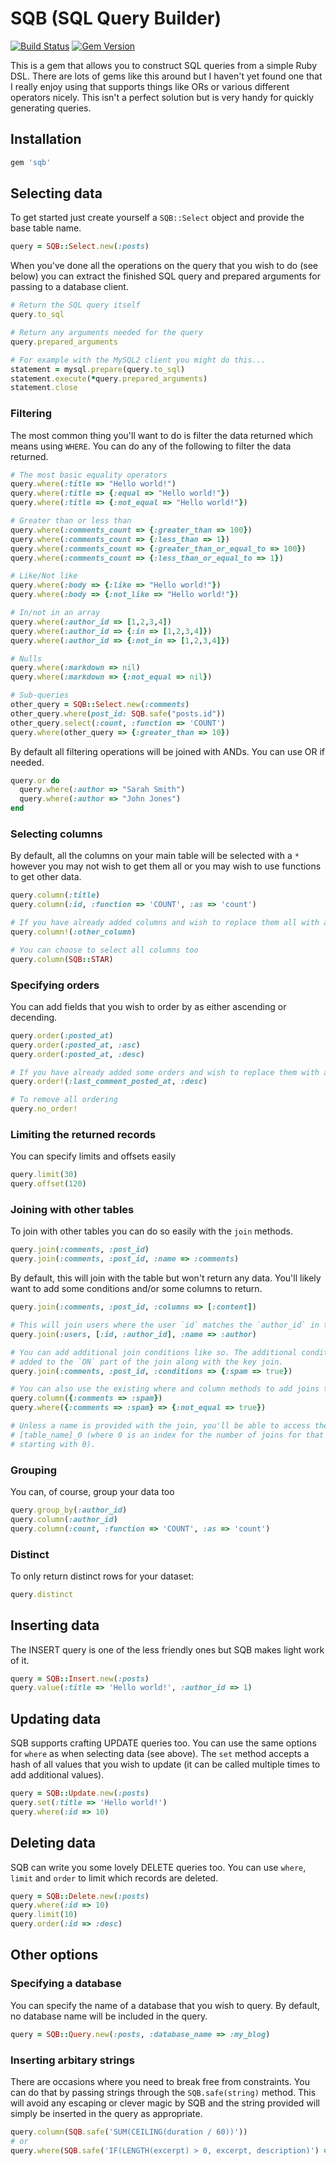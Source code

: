 # SQB (SQL Query Builder)

[![Build Status](https://travis-ci.org/adamcooke/sqb.svg?branch=master)](https://travis-ci.org/adamcooke/sqb) [![Gem Version](https://badge.fury.io/rb/sqb.svg)](https://badge.fury.io/rb/sqb)

This is a gem that allows you to construct SQL queries from a simple Ruby DSL. There are lots of gems like this around but I haven't yet found one that I really enjoy using that supports things like ORs or various different operators nicely. This isn't a perfect solution but is very handy for quickly generating queries.

## Installation

```ruby
gem 'sqb'
```

## Selecting data

To get started just create yourself a `SQB::Select` object and provide the base table name.

```ruby
query = SQB::Select.new(:posts)
```

When you've done all the operations on the query that you wish to do (see below) you can extract the finished SQL query and prepared arguments for passing to a database client.

```ruby
# Return the SQL query itself
query.to_sql

# Return any arguments needed for the query
query.prepared_arguments

# For example with the MySQL2 client you might do this...
statement = mysql.prepare(query.to_sql)
statement.execute(*query.prepared_arguments)
statement.close
```

### Filtering

The most common thing you'll want to do is filter the data returned which means using `WHERE`. You can do any of the following to filter the data returned.

```ruby
# The most basic equality operators
query.where(:title => "Hello world!")
query.where(:title => {:equal => "Hello world!"})
query.where(:title => {:not_equal => "Hello world!"})

# Greater than or less than
query.where(:comments_count => {:greater_than => 100})
query.where(:comments_count => {:less_than => 1})
query.where(:comments_count => {:greater_than_or_equal_to => 100})
query.where(:comments_count => {:less_than_or_equal_to => 1})

# Like/Not like
query.where(:body => {:like => "Hello world!"})
query.where(:body => {:not_like => "Hello world!"})

# In/not in an array
query.where(:author_id => [1,2,3,4])
query.where(:author_id => {:in => [1,2,3,4]})
query.where(:author_id => {:not_in => [1,2,3,4]})

# Nulls
query.where(:markdown => nil)
query.where(:markdown => {:not_equal => nil})

# Sub-queries
other_query = SQB::Select.new(:comments)
other_query.where(post_id: SQB.safe("posts.id"))
other_query.select(:count, :function => 'COUNT')
query.where(other_query => {:greater_than => 10})
```

By default all filtering operations will be joined with ANDs. You can use OR if needed.

```ruby
query.or do
  query.where(:author => "Sarah Smith")
  query.where(:author => "John Jones")
end
```

### Selecting columns

By default, all the columns on your main table will be selected with a `*` however you may not wish to get them all or you may wish to use functions to get other data.

```ruby
query.column(:title)
query.column(:id, :function => 'COUNT', :as => 'count')

# If you have already added columns and wish to replace them all with a new one
query.column!(:other_column)

# You can choose to select all columns too
query.column(SQB::STAR)
```

### Specifying orders

You can add fields that you wish to order by as either ascending or decending.

```ruby
query.order(:posted_at)
query.order(:posted_at, :asc)
query.order(:posted_at, :desc)

# If you have already added some orders and wish to replace them with a new field
query.order!(:last_comment_posted_at, :desc)

# To remove all ordering
query.no_order!
```

### Limiting the returned records

You can specify limits and offsets easily

```ruby
query.limit(30)
query.offset(120)
```

### Joining with other tables

To join with other tables you can do so easily with the `join` methods.

```ruby
query.join(:comments, :post_id)
query.join(:comments, :post_id, :name => :comments)
```

By default, this will join with the table but won't return any data. You'll likely want to add some conditions and/or some columns to return.

```ruby
query.join(:comments, :post_id, :columns => [:content])

# This will join users where the user `id` matches the `author_id` in the base table
query.join(:users, [:id, :author_id], :name => :author)

# You can add additional join conditions like so. The additional conditions will be
# added to the `ON` part of the join along with the key join.
query.join(:comments, :post_id, :conditions => {:spam => true})

# You can also use the existing where and column methods to add joins to these tables
query.column({:comments => :spam})
query.where({:comments => :spam} => {:not_equal => true})

# Unless a name is provided with the join, you'll be able to access the join as
# [table_name]_0 (where 0 is an index for the number of joins for that table
# starting with 0).
```

### Grouping

You can, of course, group your data too

```ruby
query.group_by(:author_id)
query.column(:author_id)
query.column(:count, :function => 'COUNT', :as => 'count')
```

### Distinct

To only return distinct rows for your dataset:

```ruby
query.distinct
```

## Inserting data

The INSERT query is one of the less friendly ones but SQB makes light work of it.

```ruby
query = SQB::Insert.new(:posts)
query.value(:title => 'Hello world!', :author_id => 1)
```

## Updating data

SQB supports crafting UPDATE queries too. You can use the same options for `where` as when selecting data (see above). The `set` method accepts a hash of all values that you wish to update (it can be called multiple times to add additional values).

```ruby
query = SQB::Update.new(:posts)
query.set(:title => 'Hello world!')
query.where(:id => 10)
```

## Deleting data

SQB can write you some lovely DELETE queries too. You can use `where`, `limit` and `order` to limit which records are deleted.

```ruby
query = SQB::Delete.new(:posts)
query.where(:id => 10)
query.limit(10)
query.order(:id => :desc)
```

## Other options

### Specifying a database

You can specify the name of a database that you wish to query. By default, no database name will be included in the query.

```ruby
query = SQB::Query.new(:posts, :database_name => :my_blog)
```

### Inserting arbitary strings

There are occasions where you need to break free from constraints. You can do that by passing strings through the `SQB.safe(string)` method. This will avoid any escaping or clever magic by SQB and the string provided will simply be inserted in the query as appropriate.

```ruby
query.column(SQB.safe('SUM(CEILING(duration / 60))'))
# or
query.where(SQB.safe('IF(LENGTH(excerpt) > 0, excerpt, description)') => {:equal => "Llamas!"})
```
